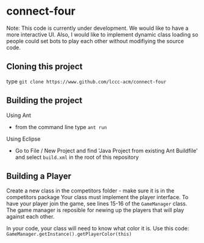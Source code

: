 connect-four
============

Note: This code is currently under development. We would like to have a more interactive UI. Also, I would like to implement dynamic class loading so people could set bots to play each other without modifiying the source code.

Cloning this project
-------------------
type `git clone https://www.github.com/lccc-acm/connect-four`

Building the project
--------------------

Using Ant

- from the command line type `ant run`

Using Eclipse

- Go to File / New Project and find 'Java Project from existing Ant Buildfile' and select `build.xml` in the root of this repository

Building a Player
-----------------
Create a new class in the competitors folder - make sure it is in the competitors package
Your class must implement the player interface.
To have your player join the game, see lines 15-16 of the `GameManager` class.
The game manager is reposible for newing up the players that will play against each other.

In your code, your class will need to know what color it is. Use this code:
`GameManager.getInstance().getPlayerColor(this)`

